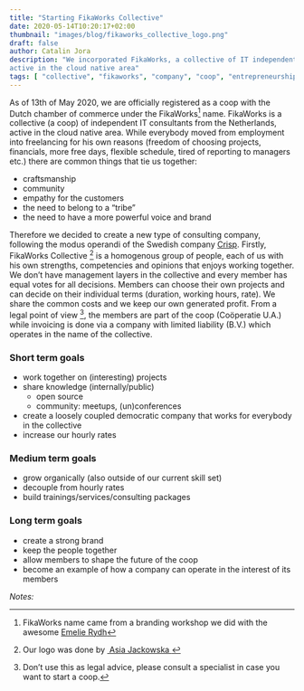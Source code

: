 ```yaml
---
title: "Starting FikaWorks Collective"
date: 2020-05-14T10:20:17+02:00
thumbnail: "images/blog/fikaworks_collective_logo.png"
draft: false
author: Catalin Jora
description: "We incorporated FikaWorks, a collective of IT independent consultants
active in the cloud native area"
tags: [ "collective", "fikaworks", "company", "coop", "entrepreneurship"]
---
```


As of 13th of May 2020, we are officially registered as a coop with the Dutch chamber of commerce under the FikaWorks[^1] name. FikaWorks is a collective (a coop) of independent IT consultants from the Netherlands, active in the cloud native area. While everybody moved from employment into freelancing for his own reasons (freedom of choosing projects, financials, more free days, flexible schedule, tired of reporting to managers etc.) there are common things that tie us together:

- craftsmanship
- community
- empathy for the customers
- the need to belong to a “tribe”
- the need to have a more powerful voice and brand

Therefore we decided to create a new type of consulting company, following the modus operandi of the Swedish company [Crisp](https://dna.crisp.se/docs/index.html). Firstly, FikaWorks Collective [^2] is a homogenous group of people, each of us with his own strengths, competencies and opinions that enjoys working together. We don’t have management layers in the collective and every member has equal votes for all decisions. Members can choose their own projects and can decide on their individual terms (duration, working hours, rate). We share the common costs and we keep our own generated profit. From a legal point of view [^3], the members are part of the coop (Coöperatie U.A.) while invoicing is done via a company with limited liability (B.V.) which operates in the name of the collective.

### Short term goals
- work together on (interesting) projects
- share knowledge (internally/public)
	- open source
	- community: meetups, (un)conferences
- create a loosely coupled democratic company that works for everybody in the collective
- increase our hourly rates

### Medium term goals
- grow organically (also outside of our current skill set)
- decouple from hourly rates
- build trainings/services/consulting packages

### Long term goals
- create a strong brand
- keep the people together
- allow members to shape the future of the coop
- become an example of how a company can operate in the interest of its members

	 

_Notes:_
[^1]:	FikaWorks name came from a branding workshop we did with the awesome [Emelie Rydh](https://www.linkedin.com/in/emelie-rydh-6742b097/ "visual designer")

[^2]:	Our logo was done by [ Asia Jackowska ](https://www.linkedin.com/in/asia-jackowska-39b827117/)

[^3]:	Don’t use this as legal advice, please consult a specialist in case you want to start a coop.